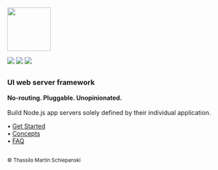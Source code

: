 \
<a href="https://rapidjs.org"><img src="https://rapidjs.org/assets/img/readme-header.svg" height="100"></a>

<a href="https://github.com/rapidjs-org/core/blob/master/LICENSE"><img src="https://img.shields.io/npm/l/@rapidjs.org/core"></a>
<a href="https://www.npmjs.com/package/@rapidjs.org/core"><img src="https://img.shields.io/npm/v/@rapidjs.org/core"></a>
<a href="https://www.npmjs.com/package/@rapidjs.org/core"><img src="https://img.shields.io/bundlephobia/min/@rapidjs.org/core"></a>

## 

### UI web server framework
**No-routing. Pluggable. Unopinionated.**\
\
Build Node.js app servers solely defined by their individual application.

• [Get Started](https://rapidjs.org/docs)\
• [Concepts](https://rapidjs.org)\
• [FAQ](https://rapidjs.org/faq)

## 

<sub>© Thassilo Martin Schiepanski</sub>